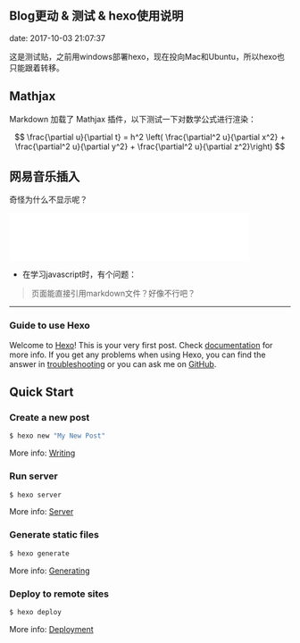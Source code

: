 ## Blog更动 & 测试 & hexo使用说明

date: 2017-10-03 21:07:37

这是测试贴，之前用windows部署hexo，现在投向Mac和Ubuntu，所以hexo也只能跟着转移。

## Mathjax

Markdown 加载了 Mathjax 插件，以下测试一下对数学公式进行渲染：

$$
\frac{\partial u}{\partial t} = h^2 \left( \frac{\partial^2 u}{\partial x^2} + \frac{\partial^2 u}{\partial y^2} + \frac{\partial^2 u}{\partial z^2}\right)
$$

## 网易音乐插入

奇怪为什么不显示呢？

<iframe frameborder="no" border="0" marginwidth="0" marginheight="0" width=430 height=86 src="//music.163.com/outchain/player?type=2&id=114389&auto=0&height=66"></iframe>

* 在学习javascript时，有个问题：

> 页面能直接引用markdown文件？好像不行吧？

---

### Guide to use Hexo

Welcome to [Hexo](https://hexo.io/)! This is your very first post. Check [documentation](https://hexo.io/docs/) for more info. If you get any problems when using Hexo, you can find the answer in [troubleshooting](https://hexo.io/docs/troubleshooting.html) or you can ask me on [GitHub](https://github.com/hexojs/hexo/issues).

## Quick Start

### Create a new post

``` bash
$ hexo new "My New Post"
```

More info: [Writing](https://hexo.io/docs/writing.html)

### Run server

``` bash
$ hexo server
```

More info: [Server](https://hexo.io/docs/server.html)

### Generate static files

``` bash
$ hexo generate
```

More info: [Generating](https://hexo.io/docs/generating.html)

### Deploy to remote sites

``` bash
$ hexo deploy
```

More info: [Deployment](https://hexo.io/docs/deployment.html)
